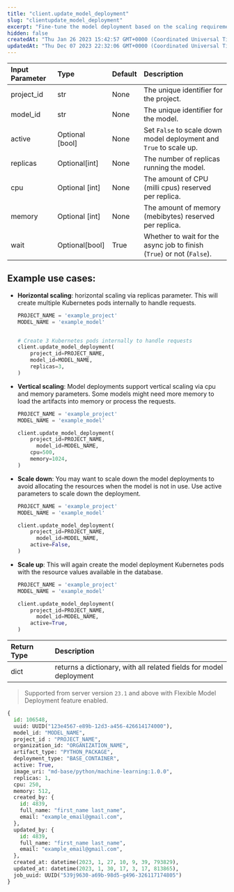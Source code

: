 ```yaml
---
title: "client.update_model_deployment"
slug: "clientupdate_model_deployment"
excerpt: "Fine-tune the model deployment based on the scaling requirements"
hidden: false
createdAt: "Thu Jan 26 2023 15:42:57 GMT+0000 (Coordinated Universal Time)"
updatedAt: "Thu Dec 07 2023 22:32:06 GMT+0000 (Coordinated Universal Time)"
---
```

| Input Parameter | Type            | Default | Description                                                            |
| :-------------- | :-------------- | :------ | :--------------------------------------------------------------------- |
| project_id      | str             | None    | The unique identifier for the project.                                 |
| model_id        | str             | None    | The unique identifier for the model.                                   |
| active          | Optional [bool] | None    | Set `False` to scale down model deployment and `True` to scale up.     |
| replicas        | Optional[int]   | None    | The number of replicas running the model.                              |
| cpu             | Optional [int]  | None    | The amount of CPU (milli cpus) reserved per replica.                   |
| memory          | Optional [int]  | None    | The amount of memory (mebibytes) reserved per replica.                 |
| wait            | Optional[bool]  | True    | Whether to wait for the async job to finish (`True`) or not (`False`). |

## Example use cases:

- **Horizontal scaling**: horizontal scaling via replicas parameter. This will create multiple Kubernetes pods internally to handle requests.

  ```python
  PROJECT_NAME = 'example_project'
  MODEL_NAME = 'example_model'


  # Create 3 Kubernetes pods internally to handle requests
  client.update_model_deployment(
      project_id=PROJECT_NAME,
      model_id=MODEL_NAME,
      replicas=3,
  )
  ```

- **Vertical scaling**: Model deployments support vertical scaling via cpu and memory parameters. Some models might need more memory to load the artifacts into memory or process the requests.

  ```python
  PROJECT_NAME = 'example_project'
  MODEL_NAME = 'example_model'

  client.update_model_deployment(
      project_id=PROJECT_NAME,
    	model_id=MODEL_NAME,
      cpu=500,
      memory=1024,
  )
  ```

- **Scale down**: You may want to scale down the model deployments to avoid allocating the resources when the model is not in use. Use active parameters to scale down the deployment.

  ```python
  PROJECT_NAME = 'example_project'
  MODEL_NAME = 'example_model'

  client.update_model_deployment(
      project_id=PROJECT_NAME,
    	model_id=MODEL_NAME,
      active=False,
  )
  ```

- **Scale up**: This will again create the model deployment Kubernetes pods with the resource values available in the database.

  ```python
  PROJECT_NAME = 'example_project'
  MODEL_NAME = 'example_model'

  client.update_model_deployment(
      project_id=PROJECT_NAME,
    	model_id=MODEL_NAME,
      active=True,
  )
  ```

| Return Type | Description                                                        |
| :---------- | :----------------------------------------------------------------- |
| dict        | returns a dictionary, with all related fields for model deployment |

> Supported from server version `23.1` and above with Flexible Model Deployment feature enabled.

```python Response
{
  id: 106548,
  uuid: UUID("123e4567-e89b-12d3-a456-426614174000"),
  model_id: "MODEL_NAME",
  project_id : "PROJECT_NAME",
  organization_id: "ORGANIZATION_NAME",
  artifact_type: "PYTHON_PACKAGE",
  deployment_type: "BASE_CONTAINER",
  active: True,
  image_uri: "md-base/python/machine-learning:1.0.0",
  replicas: 1,
  cpu: 250,
  memory: 512,
  created_by: {
    id: 4839,
    full_name: "first_name last_name",
    email: "example_email@gmail.com",
  },
  updated_by: {
    id: 4839,
    full_name: "first_name last_name",
    email: "example_email@gmail.com",
  },
  created_at: datetime(2023, 1, 27, 10, 9, 39, 793829),
  updated_at: datetime(2023, 1, 30, 17, 3, 17, 813865),
  job_uuid: UUID("539j9630-a69b-98d5-g496-326117174805")
}
```
